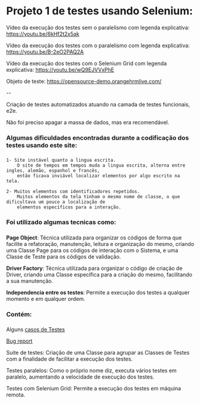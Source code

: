 # Projeto 1 de testes usando Selenium:

Vídeo da execução dos testes sem o paralelismo com legenda explicativa: https://youtu.be/6kHf2t2x5ak

Vídeo da execução dos testes com o paralelismo com legenda explicativa: https://youtu.be/B-2eO2PAQ2A

Vídeo da execução dos testes com o Selenium Grid com legenda explicativa: https://youtu.be/wQ9EJVVxPhE

Objeto de teste: https://opensource-demo.orangehrmlive.com/

--

Criação de testes automatizados atuando na camada de testes funcionais, e2e.

Não foi preciso apagar a massa de dados, mas era recomendável.


### Algumas dificuldades encontradas durante a codificação dos testes usando este site: <h3>

    1- Site instável quanto a lingua escrita.
        O site de tempos em tempos muda a lingua escrita, alterna entre ingles, alemão, espanhol e francês, 
        então ficava inviável localizar elementos por algo escrito na tela.    
        
    2- Muitos elementos com identificadores repetidos.
        Muitos elementos da tela tinham o mesmo nome de classe, o que dificultava um pouco a localização de 
        elementos específicos para a interação.

### Foi utilizado algumas tecnicas como: <h3>

 **Page Object**: Técnica utilizada para organizar os códigos de forma que facilite a refatoração, manutenção, leitura e organização do mesmo, criando uma Classe Page para os códigos de interação com o Sistema, e uma Classe de Teste para os códigos de validação.
 
 **Driver Factory**: Técnica utilizada para organizar o código de criação de Driver, criando uma Classe específica para a criação do mesmo, facilitando a sua manutenção.
 
 **Independencia entre os testes**: Permite a execução dos testes a qualquer momento e em qualquer ordem.

### Contém: <h3>

Alguns [casos de Testes](https://github.com/nimairodrigues/Portfolio/blob/main/projetoselenium/projeto1/Casos%20de%20Testes%20em%20texto%20Markdown.md)

[Bug report](https://github.com/nimairodrigues/Portfolio/blob/main/projetoselenium/projeto1/Reporte%20de%20Bugs.md)

Suite de testes: Criação de uma Classe para agrupar as Classes de Testes com a finalidade de facilitar a execução dos testes.

Testes paralelos: Como o próprio nome diz, executa vários testes em paralelo, aumentando a velocidade de execução dos testes.

Testes com Selenium Grid: Permite a execução dos testes em máquina remota.
